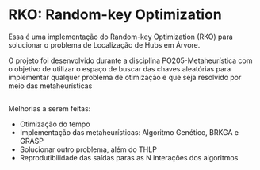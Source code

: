 # RKO: Random-key Optimization

Essa é uma implementação do Random-key Optimization (RKO) para solucionar o problema de Localização de Hubs em Árvore.

O projeto foi desenvolvido durante a disciplina PO205-Metaheurística com o objetivo de utilizar o espaço de buscar das chaves aleatórias para implementar qualquer problema de otimização e que seja resolvido por meio das metaheurísticas

##

Melhorias a serem feitas:
- Otimização do tempo 
- Implementação das metaheurísticas: Algoritmo Genético, BRKGA e GRASP
- Solucionar outro problema, além do THLP
- Reprodutibilidade das saídas paras as N interações dos algoritmos

